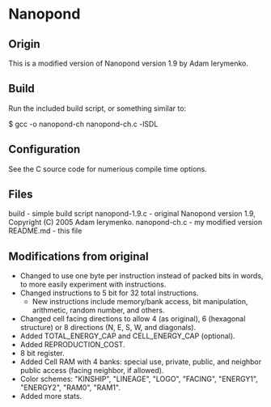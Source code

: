 # Nanopond

## Origin
This is a modified version of Nanopond version 1.9 by Adam Ierymenko.

## Build
Run the included build script, or something similar to:

$ gcc -o nanopond-ch nanopond-ch.c -lSDL

## Configuration
See the C source code for numerious compile time options.

## Files
build - simple build script
nanopond-1.9.c - original Nanopond version 1.9, Copyright (C) 2005 Adam Ierymenko.
nanopond-ch.c - my modified version
README.md - this file

## Modifications from original
- Changed to use one byte per instruction instead of packed bits in words, to more easily experiment with instructions.
- Changed instructions to 5 bit for 32 total instructions.
  - New instructions include memory/bank access, bit manipulation, arithmetic, random number, and others.
- Changed cell facing directions to allow 4 (as original), 6 (hexagonal structure) or 8 directions (N, E, S, W, and diagonals).
- Added TOTAL_ENERGY_CAP and CELL_ENERGY_CAP (optional).
- Added REPRODUCTION_COST.
- 8 bit register.
- Added Cell RAM with 4 banks: special use, private, public, and neighbor public access (facing neighbor, if allowed).
- Color schemes: "KINSHIP", "LINEAGE", "LOGO", "FACING", "ENERGY1", "ENERGY2", "RAM0", "RAM1".
- Added more stats.
